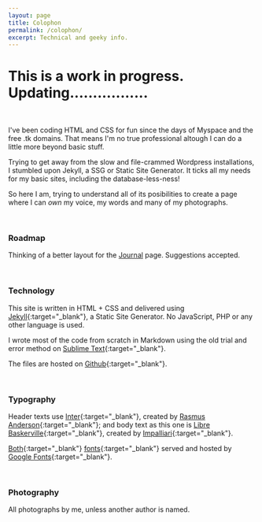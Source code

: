 ```yaml
---
layout: page
title: Colophon
permalink: /colophon/
excerpt: Technical and geeky info.
---
```


# This is a work in progress. Updating.................

<br>

I've been coding HTML and CSS for fun since the days of Myspace and the free .tk domains. That means I'm no true professional altough I can do a little more beyond basic stuff. 

Trying to get away from the slow and file-crammed Wordpress installations, I stumbled upon Jekyll, a SSG or Static Site Generator. It ticks all my needs for my basic sites, including the database-less-ness! 

So here I am, trying to understand all of its posibilities to create a page where I can *own* my voice, my words and many of my photographs.

<br>

### Roadmap

Thinking of a better layout for the [Journal](/journal) page. Suggestions accepted.

<br>

### Technology

This site is written in HTML + CSS and delivered using [Jekyll](https://jekyllrb.com/){:target="_blank"}, a Static Site Generator. No JavaScript, PHP or any other language is used.

I wrote most of the code from scratch in Markdown using the old trial and error method on [Sublime Text](https://www.sublimetext.com/){:target="_blank"}. 

The files are hosted on [Github](https://github.com/franvelasco/franvelasco.github.io){:target="_blank"}.

<br>

### Typography

Header texts use [Inter](https://rsms.me/inter/){:target="_blank"}, created by [Rasmus Anderson](https://rsms.me/about/){:target="_blank"}; and body text as this one is [Libre Baskerville](https://fonts.google.com/specimen/Libre+Baskerville){:target="_blank"}, created by [Impalliari](http://www.impallari.com/projects/overview/libre-baskerville){:target="_blank"}.

[Both](https://fonts.google.com/specimen/Inter){:target="_blank"} [fonts](https://fonts.google.com/specimen/Libre+Baskerville){:target="_blank"} served and hosted by [Google Fonts](https://fonts.google.com/specimen/Libre+Baskerville){:target="_blank"}.

<br>

### Photography

All photographs by me, unless another author is named.